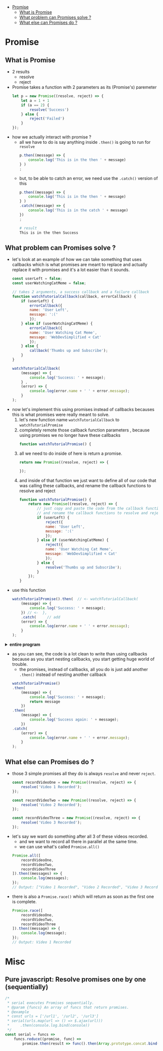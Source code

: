 [](...menustart)

- [Promise](#a5a3f0f287a448982aac520cffe4779a)
    - [What is Promise](#42c13d91edca77a10e5e59f6936ee2c9)
    - [What problem can Promises solve ?](#7b9bcee29941c7e84649a74394a12b7a)
    - [What else can Promises do ?](#2e533b31a6610c21756a5aac95c9d7f0)

[](...menuend)


<h2 id="a5a3f0f287a448982aac520cffe4779a"></h2>

# Promise

<h2 id="42c13d91edca77a10e5e59f6936ee2c9"></h2>

## What is Promise

- 2 results
    - resolve
    - reject
- Promise takes a function with 2 parameters as its (Promise's) paremeter
    ```javascript
    let p = new Promise((resolve, reject) => {
        let a = 1 + 1
        if (a == 2) {
            resolve('Success')
        } else {
            reject('Failed')
        }
    });
    ```
- how we actually interact with promise ?
    - all we have to do is say anything inside `.then()`  is going to run for `resolve`
        ```javascript
        p.then((message) => {
            console.log('This is in the then ' + message)
        } )
        ;
        ```
    - but, to be able to catch an error, we need use the `.catch()` version of this
        ```javascript
        p.then((message) => {
            console.log('This is in the then ' + message)
        } )
        .catch((message) => {
            console.log('This is in the catch ' + message)
        })
        ;
        ```
        ```bash
        # result
        This is in the then Success
        ```

<h2 id="7b9bcee29941c7e84649a74394a12b7a"></h2>

## What problem can Promises solve ?

- let's look at an example of how we can take something that uses callbacks which is what promises are meant to replace and actually replace it with promises and it's a lot easier than it sounds.
    ```javascript
    const userLeft = false;
    const userWatchingCatMeme = false;

    // takes 2 arguments, a success callback and a failure callback
    function watchTutorialCallback(callback, errorCallback) {
        if (userLeft) {
            errorCallback({
            name: 'User Left',
            message: ':('
            });
        } else if (userWatchingCatMeme) {
            errorCallback({
            name: 'User Watching Cat Meme',
            message: 'WebDevSimplified < Cat'
            });
        } else {
            callback('Thumbs up and Subscribe');
        }
    }

    watchTutorialCallback(
        (message) => {
            console.log('Success: ' + message);
        } ,
        (error) => {
            console.log(error.name + ' ' + error.message);
        }
    );  
    ```
- now let's implement this using promises instead of callbacks becauses this is what promises were really meant to solve.
    1. let's new function name `watchTutorialCallback` to `watchTutorialPromise`
    2. completely remote those callback function parameters , because using promises we no longer have these callbacks
        ```javascript
        function watchTutorialPromise() {
        ```
    3. all we need to do inside of here is return a promise.
        ```javascript
        return new Promise((resolve, reject) => {

        });
        ```
    4. and inside of that function we just want to define all of our code that was calling these callbacks, and rename the callback functions to resolve and reject
        ```javascript
        function watchTutorialPromise() {
            return new Promise((resolve, reject) => {
                // just copy and paste the code from the callback function
                // and rename the callback functions to resolve and reject
                if (userLeft) {
                    reject({
                    name: 'User Left',
                    message: ':('
                    });
                } else if (userWatchingCatMeme) {
                    reject({
                    name: 'User Watching Cat Meme',
                    message: 'WebDevSimplified < Cat'
                    });
                } else {
                    resolve('Thumbs up and Subscribe');
                }
            });
        }
        ```
- use this function
    ```javascript
    watchTutorialPromise().then(  // <- watchTutorialCallback(
        (message) => {
            console.log('Success: ' + message);
        }) // <-  },
        .catch(     // add
        (error) => {
            console.log(error.name + ' ' + error.message);
        }
    );
    ```


<details>
<summary>
<b>entire program</b>
</summary>

```javascript
const userLeft = false;
const userWatchingCatMeme = false;

// takes 2 arguments, a success callback and a failure callback
function watchTutorialCallback(callback, errorCallback) {
    if (userLeft) {
        errorCallback({
        name: 'User Left',
        message: ':('
        });
    } else if (userWatchingCatMeme) {
        errorCallback({
        name: 'User Watching Cat Meme',
        message: 'WebDevSimplified < Cat'
        });
    } else {
        callback('Thumbs up and Subscribe');
    }
}

watchTutorialCallback(
    (message) => {
        console.log('Success: ' + message);
    } ,
    (error) => {
        console.log(error.name + ' ' + error.message);
    }
);


function watchTutorialPromise() {
    return new Promise((resolve, reject) => {
        // just copy and paste the code from the callback function
        // and rename the callback functions to resolve and reject
        if (userLeft) {
            reject({
            name: 'User Left',
            message: ':('
            });
        } else if (userWatchingCatMeme) {
            reject({
            name: 'User Watching Cat Meme',
            message: 'WebDevSimplified < Cat'
            });
        } else {
            resolve('Thumbs up and Subscribe');
        }
    });
}

watchTutorialPromise().then(  // <- watchTutorialCallback(
    (message) => {
        console.log('Success: ' + message);
    }) // <-  },
    .catch(     // add
    (error) => {
        console.log(error.name + ' ' + error.message);
    }
);
```

</details>

- as you can see, the code is a lot clean to write than using callbacks because as you start nesting callbacks, you start getting huge world of trouble.
    - the promises, instead of callbacks, all you do is just add another `.then()` instead of nesting another callback
    ```javascript
    watchTutorialPromise()
    .then( 
        (message) => {
            console.log('Success: ' + message);
            return message
        }) 
    .then( 
        (message) => {
            console.log('Success again: ' + message);
        }) 
    .catch( 
        (error) => {
            console.log(error.name + ' ' + error.message);
        }
    );
    ```

<h2 id="2e533b31a6610c21756a5aac95c9d7f0"></h2>

## What else can Promises do ?

- those 3 simple promises all they do is always `resolve` and never `reject`.
    ```javascript
    const recordVideoOne = new Promise((resolve, reject) => {
        resolve('Video 1 Recorded');
    });

    const recordVideoTwo = new Promise((resolve, reject) => {
        resolve('Video 2 Recorded');
    });

    const recordVideoThree = new Promise((resolve, reject) => {
        resolve('Video 3 Recorded');
    });
    ```
- let's say we want do something after all 3 of these videos recorded.
    - and we want to record all there in parallel at the same time.
    - we can use what's called `Promise.all()`
    ```javascript
    Promise.all([
        recordVideoOne,
        recordVideoTwo,
        recordVideoThree
    ]).then((messages) => {
        console.log(messages);
    });
    // Output: ["Video 1 Recorded", "Video 2 Recorded", "Video 3 Recorded"]
    ```
- there is also a `Promise.race()` which will return as soon as the first one is complete.
    ```javascript
    Promise.race([
        recordVideoOne,
        recordVideoTwo,
        recordVideoThree
    ]).then((message) => {
        console.log(message);
    });
    // Output: Video 1 Recorded
    ```

# Misc

## Pure javascript: Resolve promises one by one (sequentially)

```javascript
/*
 * serial executes Promises sequentially.
 * @param {funcs} An array of funcs that return promises.
 * @example
 * const urls = ['/url1', '/url2', '/url3']
 * serial(urls.map(url => () => $.ajax(url)))
 *     .then(console.log.bind(console))
 */
const serial = funcs =>
    funcs.reduce((promise, func) =>
        promise.then(result => func().then(Array.prototype.concat.bind(result))), Promise.resolve([]))
```

